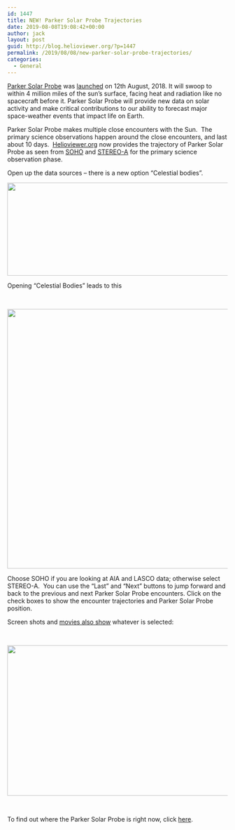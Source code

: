 ```yaml
---
id: 1447
title: NEW! Parker Solar Probe Trajectories
date: 2019-08-08T19:08:42+00:00
author: jack
layout: post
guid: http://blog.helioviewer.org/?p=1447
permalink: /2019/08/08/new-parker-solar-probe-trajectories/
categories:
  - General
---
```

[Parker Solar Probe](http://parkersolarprobe.jhuapl.edu/) was [launched](https://www.youtube.com/watch?v=BUClxcUbuNM) on 12th August, 2018. It will swoop to within 4 million miles of the sun&#8217;s surface, facing heat and radiation like no spacecraft before it. Parker Solar Probe will provide new data on solar activity and make critical contributions to our ability to forecast major space-weather events that impact life on Earth.

Parker Solar Probe makes multiple close encounters with the Sun.  The primary science observations happen around the close encounters, and last about 10 days.  [Helioviewer.org](https://helioviewer.org) now provides the trajectory of Parker Solar Probe as seen from [SOHO](https://sohowww.nascom.nasa.gov/) and [STEREO-A](https://stereo.gsfc.nasa.gov/) for the primary science observation phase.

Open up the data sources &#8211; there is a new option &#8220;Celestial bodies&#8221;.

<a href="https://helioviewer-project.github.io/2019/08/08/new-parker-solar-probe-trajectories/screen-shot-2019-08-08-at-9-20-33-am/" rel="attachment wp-att-1450"><img class="aligncenter size-medium wp-image-1450" src="https://helioviewer-project.github.io/images/uploads/2019/08/Screen-Shot-2019-08-08-at-9.20.33-AM-600x212.png" alt="" width="600" height="212" sizes="(max-width: 600px) 100vw, 600px" /></a>

Opening &#8220;Celestial Bodies&#8221; leads to this

&nbsp;

<a href="https://helioviewer-project.github.io/2019/08/08/new-parker-solar-probe-trajectories/screen-shot-2019-08-08-at-2-15-52-pm/" rel="attachment wp-att-1452"><img class="aligncenter size-medium wp-image-1452" src="https://helioviewer-project.github.io/images/uploads/2019/08/Screen-Shot-2019-08-08-at-2.15.52-PM-600x592.png" alt="" width="600" height="592" sizes="(max-width: 600px) 100vw, 600px" /></a>

Choose SOHO if you are looking at AIA and LASCO data; otherwise select STEREO-A.  You can use the &#8220;Last&#8221; and &#8220;Next&#8221; buttons to jump forward and back to the previous and next Parker Solar Probe encounters. Click on the check boxes to show the encounter trajectories and Parker Solar Probe position.

Screen shots and [movies also show](https://www.youtube.com/watch?v=-eLgf1hmkeM) whatever is selected:

&nbsp;

<a href="https://www.youtube.com/watch?v=-eLgf1hmkeM" rel="attachment wp-att-1453"><img class="aligncenter size-medium wp-image-1453" src="https://helioviewer-project.github.io/images/uploads/2019/08/2019_04_09_01_36_27_AIA_171__LASCO_C2__LASCO_C3-600x343.png" alt="" width="600" height="343" sizes="(max-width: 600px) 100vw, 600px" /></a>

&nbsp;

To find out where the Parker Solar Probe is right now, click [here](http://parkersolarprobe.jhuapl.edu/The-Mission/index.php#Where-Is-PSP).

